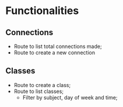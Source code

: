 # Functionalities

## Connections

- Route to list total connections made;
- Route to create a new connection

## Classes

- Route to create a class;
- Route to list classes;
  - Filter by subject, day of week and time;
